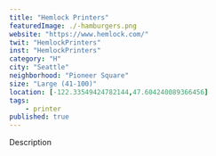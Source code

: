 ```yaml
---
title: "Hemlock Printers"
featuredImage: ./-hamburgers.png
website: "https://www.hemlock.com/"
twit: "HemlockPrinters"
inst: "HemlockPrinters"
category: "H"
city: "Seattle"
neighborhood: "Pioneer Square"
size: "Large (41-100)"
location: [-122.33549424782144,47.604240089366456]
tags:
    - printer
published: true
---
```


Description

